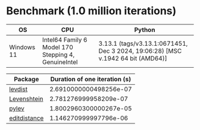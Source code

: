 # Benchmark (1.0 million iterations)

| OS | CPU | Python |
| -- | --- | ------ |
| Windows 11 | Intel64 Family 6 Model 170 Stepping 4, GenuineIntel | 3.13.1 (tags/v3.13.1:0671451, Dec  3 2024, 19:06:28) [MSC v.1942 64 bit (AMD64)] |

| Package | Duration of one iteration (s) |
| ------- | ------------------------- |
| [levdist](https://pypi.org/project/levdist/) | 2.6910000000498256e-07 |
| [Levenshtein](https://pypi.org/project/levenshtein/) | 2.781276999958209e-07 |
| [pylev](https://pypi.org/project/pylev/) | 1.8002960300000267e-05 |
| [editdistance](https://pypi.org/project/editdistance/) | 1.146270999997796e-06 |
